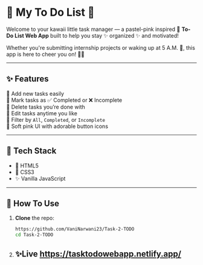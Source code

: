 # 🌷 My To Do List 💖

Welcome to your kawaii little task manager — a pastel-pink inspired 💅 **To-Do List Web App** built to help you stay ✨ organized ✨ and motivated!

Whether you're submitting internship projects or waking up at 5 A.M. 🌅, this app is here to cheer you on! 💪💕

---

## ✨ Features

🌼 Add new tasks easily  
🎀 Mark tasks as ✅ Completed or ❌ Incomplete  
🧽 Delete tasks you’re done with  
📓 Edit tasks anytime you like  
🎯 Filter by `All`, `Completed`, or `Incomplete`  
🌸 Soft pink UI with adorable button icons  

---



## 🧁 Tech Stack

- 🧾 HTML5  
- 🎨 CSS3  
- ✨ Vanilla JavaScript  

---

## 🌈 How To Use

1. **Clone** the repo:  
   ```bash
   https://github.com/VaniNarwani23/Task-2-TODO
   cd Task-2-TODO
2. ## ✨Live https://tasktodowebapp.netlify.app/
